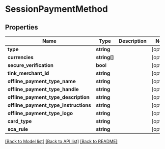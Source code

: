 # SessionPaymentMethod

## Properties
Name | Type | Description | Notes
------------ | ------------- | ------------- | -------------
**type** | **string** |  | [optional] 
**currencies** | **string[]** |  | [optional] 
**secure_verification** | **bool** |  | [optional] 
**tink_merchant_id** | **string** |  | [optional] 
**offline_payment_type_name** | **string** |  | [optional] 
**offline_payment_type_handle** | **string** |  | [optional] 
**offline_payment_type_description** | **string** |  | [optional] 
**offline_payment_type_instructions** | **string** |  | [optional] 
**offline_payment_type_logo** | **string** |  | [optional] 
**card_type** | **string** |  | [optional] 
**sca_rule** | **string** |  | [optional] 

[[Back to Model list]](../../README.md#documentation-for-models) [[Back to API list]](../../README.md#documentation-for-api-endpoints) [[Back to README]](../../README.md)

